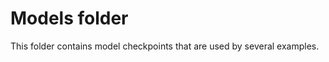 Models folder
=============

This folder contains model checkpoints that are used by several examples.
